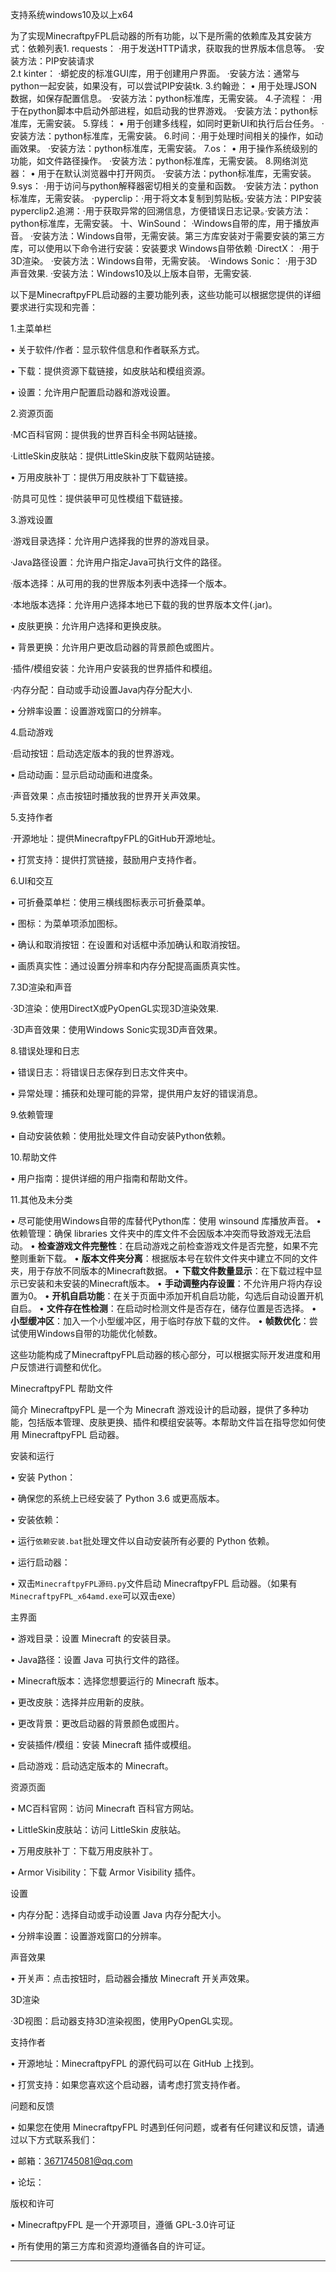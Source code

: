 支持系统windows10及以上x64

为了实现MinecraftpyFPL启动器的所有功能，以下是所需的依赖库及其安装方式：依赖列表1. requests：
·用于发送HTTP请求，获取我的世界版本信息等。
·安装方法：PIP安装请求  
2.t kinter：
·蟒蛇皮的标准GUI库，用于创建用户界面。
·安装方法：通常与python一起安装，如果没有，可以尝试PIP安装tk.
3.约翰逊：
• 用于处理JSON数据，如保存配置信息。
·安装方法：python标准库，无需安装。
4.子流程：
·用于在python脚本中启动外部进程，如启动我的世界游戏。
·安装方法：python标准库，无需安装。
5.穿线：
• 用于创建多线程，如同时更新UI和执行后台任务。
·安装方法：python标准库，无需安装。
6.时间：·用于处理时间相关的操作，如动画效果。
·安装方法：python标准库，无需安装。
7.os：
• 用于操作系统级别的功能，如文件路径操作。
·安装方法：python标准库，无需安装。
8.网络浏览器：
• 用于在默认浏览器中打开网页。
·安装方法：python标准库，无需安装。
9.sys：
·用于访问与python解释器密切相关的变量和函数。
·安装方法：python标准库，无需安装。
·pyperclip：·用于将文本复制到剪贴板。·安装方法：PIP安装pyperclip2.追溯：·用于获取异常的回溯信息，方便错误日志记录。·安装方法：python标准库，无需安装。
十、WinSound：
·Windows自带的库，用于播放声音。
·安装方法：Windows自带，无需安装。第三方库安装对于需要安装的第三方库，可以使用以下命令进行安装：安装要求
Windows自带依赖
·DirectX：
·用于3D渲染。
·安装方法：Windows自带，无需安装。
·Windows Sonic：
·用于3D声音效果.
·安装方法：Windows10及以上版本自带，无需安装.




以下是MinecraftpyFPL启动器的主要功能列表，这些功能可以根据您提供的详细要求进行实现和完善：


1.主菜单栏

• 关于软件/作者：显示软件信息和作者联系方式。

• 下载：提供资源下载链接，如皮肤站和模组资源。

• 设置：允许用户配置启动器和游戏设置。


2.资源页面

·MC百科官网：提供我的世界百科全书网站链接。

·LittleSkin皮肤站：提供LittleSkin皮肤下载网站链接。

• 万用皮肤补丁：提供万用皮肤补丁下载链接。

·防具可见性：提供装甲可见性模组下载链接。


3.游戏设置

·游戏目录选择：允许用户选择我的世界的游戏目录。

·Java路径设置：允许用户指定Java可执行文件的路径。

·版本选择：从可用的我的世界版本列表中选择一个版本。

·本地版本选择：允许用户选择本地已下载的我的世界版本文件(.jar)。

• 皮肤更换：允许用户选择和更换皮肤。

• 背景更换：允许用户更改启动器的背景颜色或图片。

·插件/模组安装：允许用户安装我的世界插件和模组。

·内存分配：自动或手动设置Java内存分配大小.

• 分辨率设置：设置游戏窗口的分辨率。


4.启动游戏

·启动按钮：启动选定版本的我的世界游戏。

• 启动动画：显示启动动画和进度条。

·声音效果：点击按钮时播放我的世界开关声效果。


5.支持作者

·开源地址：提供MinecraftpyFPL的GitHub开源地址。

• 打赏支持：提供打赏链接，鼓励用户支持作者。


6.UI和交互

• 可折叠菜单栏：使用三横线图标表示可折叠菜单。

• 图标：为菜单项添加图标。

• 确认和取消按钮：在设置和对话框中添加确认和取消按钮。

• 画质真实性：通过设置分辨率和内存分配提高画质真实性。


7.3D渲染和声音

·3D渲染：使用DirectX或PyOpenGL实现3D渲染效果.

·3D声音效果：使用Windows Sonic实现3D声音效果。


8.错误处理和日志

• 错误日志：将错误日志保存到日志文件夹中。

• 异常处理：捕获和处理可能的异常，提供用户友好的错误消息。


9.依赖管理

• 自动安装依赖：使用批处理文件自动安装Python依赖。


10.帮助文件

• 用户指南：提供详细的用户指南和帮助文件。


11.其他及未分类

• 尽可能使用Windows自带的库替代Python库：使用  winsound  库播放声音。
•依赖管理：确保  libraries  文件夹中的库文件不会因版本冲突而导致游戏无法启动。
 • **检查游戏文件完整性**：在启动游戏之前检查游戏文件是否完整，如果不完整则重新下载。
• **版本文件夹分离**：根据版本号在软件文件夹中建立不同的文件夹，用于存放不同版本的Minecraft数据。
• **下载文件数量显示**：在下载过程中显示已安装和未安装的Minecraft版本。
• **手动调整内存设置**：不允许用户将内存设置为0。
• **开机自启功能**：在关于页面中添加开机自启功能，勾选后自动设置开机自启。
• **文件存在性检测**：在启动时检测文件是否存在，储存位置是否选择。
• **小型缓冲区**：加入一个小型缓冲区，用于临时存放下载的文件。
• **帧数优化**：尝试使用Windows自带的功能优化帧数。

这些功能构成了MinecraftpyFPL启动器的核心部分，可以根据实际开发进度和用户反馈进行调整和优化。




MinecraftpyFPL 帮助文件


简介
MinecraftpyFPL 是一个为 Minecraft 游戏设计的启动器，提供了多种功能，包括版本管理、皮肤更换、插件和模组安装等。本帮助文件旨在指导您如何使用 MinecraftpyFPL 启动器。


安装和运行

• 安装 Python：

• 确保您的系统上已经安装了 Python 3.6 或更高版本。


• 安装依赖：

• 运行`依赖安装.bat`批处理文件以自动安装所有必要的 Python 依赖。


• 运行启动器：

• 双击`MinecraftpyFPL源码.py`文件启动 MinecraftpyFPL 启动器。（如果有`MinecraftpyFPL_x64amd.exe`可以双击exe）


主界面

• 游戏目录：设置 Minecraft 的安装目录。

• Java路径：设置 Java 可执行文件的路径。

• Minecraft版本：选择您想要运行的 Minecraft 版本。

• 更改皮肤：选择并应用新的皮肤。

• 更改背景：更改启动器的背景颜色或图片。

• 安装插件/模组：安装 Minecraft 插件或模组。

• 启动游戏：启动选定版本的 Minecraft。


资源页面

• MC百科官网：访问 Minecraft 百科官方网站。

• LittleSkin皮肤站：访问 LittleSkin 皮肤站。

• 万用皮肤补丁：下载万用皮肤补丁。

• Armor Visibility：下载 Armor Visibility 插件。


设置

• 内存分配：选择自动或手动设置 Java 内存分配大小。

• 分辨率设置：设置游戏窗口的分辨率。


声音效果

• 开关声：点击按钮时，启动器会播放 Minecraft 开关声效果。


3D渲染

·3D视图：启动器支持3D渲染视图，使用PyOpenGL实现。


支持作者

• 开源地址：MinecraftpyFPL 的源代码可以在 GitHub 上找到。

• 打赏支持：如果您喜欢这个启动器，请考虑打赏支持作者。


问题和反馈

• 如果您在使用 MinecraftpyFPL 时遇到任何问题，或者有任何建议和反馈，请通过以下方式联系我们：

• 邮箱：3671745081@qq.com

• 论坛：


版权和许可

• MinecraftpyFPL 是一个开源项目，遵循 GPL-3.0许可证

• 所有使用的第三方库和资源均遵循各自的许可证。


---




